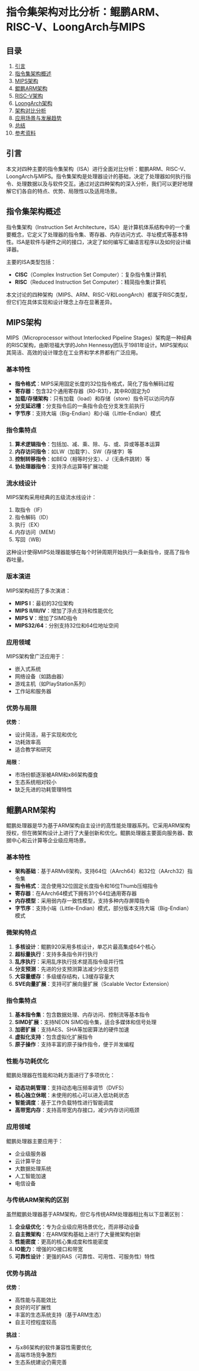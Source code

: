 # 指令集架构对比分析：鲲鹏ARM、RISC-V、LoongArch与MIPS

## 目录
1. [引言](#引言)
2. [指令集架构概述](#指令集架构概述)
3. [MIPS架构](#mips架构)
4. [鲲鹏ARM架构](#鲲鹏arm架构)
5. [RISC-V架构](#risc-v架构)
6. [LoongArch架构](#loongarch架构)
7. [架构对比分析](#架构对比分析)
8. [应用场景与发展趋势](#应用场景与发展趋势)
9. [总结](#总结)
10. [参考资料](#参考资料)

## 引言

本文对四种主要的指令集架构（ISA）进行全面对比分析：鲲鹏ARM、RISC-V、LoongArch与MIPS。指令集架构是处理器设计的基础，决定了处理器如何执行指令、处理数据以及与软件交互。通过对这四种架构的深入分析，我们可以更好地理解它们各自的特点、优势、局限性以及适用场景。

## 指令集架构概述

指令集架构（Instruction Set Architecture，ISA）是计算机体系结构中的一个重要概念，它定义了处理器的指令集、寄存器、内存访问方式、寻址模式等基本特性。ISA是软件与硬件之间的接口，决定了如何编写汇编语言程序以及如何设计编译器。

主要的ISA类型包括：
- **CISC**（Complex Instruction Set Computer）：复杂指令集计算机
- **RISC**（Reduced Instruction Set Computer）：精简指令集计算机

本文讨论的四种架构（MIPS、ARM、RISC-V和LoongArch）都属于RISC类型，但它们在具体实现和设计理念上存在显著差异。

## MIPS架构

MIPS（Microprocessor without Interlocked Pipeline Stages）架构是一种经典的RISC架构，由斯坦福大学的John Hennessy团队于1981年设计。MIPS架构以其简洁、高效的设计理念在工业界和学术界都有广泛应用。

### 基本特性

- **指令格式**：MIPS采用固定长度的32位指令格式，简化了指令解码过程
- **寄存器**：包含32个通用寄存器（R0-R31），其中R0固定为0
- **加载/存储架构**：只有加载（load）和存储（store）指令可以访问内存
- **分支延迟槽**：分支指令后的一条指令会在分支发生前执行
- **字节序**：支持大端（Big-Endian）和小端（Little-Endian）模式

### 指令集特点

1. **算术逻辑指令**：包括加、减、乘、除、与、或、异或等基本运算
2. **内存访问指令**：如LW（加载字）、SW（存储字）等
3. **控制转移指令**：如BEQ（相等时分支）、J（无条件跳转）等
4. **协处理器指令**：支持浮点运算等扩展功能

### 流水线设计

MIPS架构采用经典的五级流水线设计：
1. 取指令（IF）
2. 指令解码（ID）
3. 执行（EX）
4. 内存访问（MEM）
5. 写回（WB）

这种设计使得MIPS处理器能够在每个时钟周期开始执行一条新指令，提高了指令吞吐量。

### 版本演进

MIPS架构经历了多次演进：
- **MIPS I**：最初的32位架构
- **MIPS II/III/IV**：增加了浮点支持和性能优化
- **MIPS V**：增加了SIMD指令
- **MIPS32/64**：分别支持32位和64位地址空间

### 应用领域

MIPS架构曾广泛应用于：
- 嵌入式系统
- 网络设备（如路由器）
- 游戏主机（如PlayStation系列）
- 工作站和服务器

### 优势与局限

**优势**：
- 设计简洁，易于实现和优化
- 功耗效率高
- 适合教学和研究

**局限**：
- 市场份额逐渐被ARM和x86架构蚕食
- 生态系统相对较小
- 缺乏先进的功耗管理特性

## 鲲鹏ARM架构

鲲鹏处理器是华为基于ARM架构自主设计的高性能处理器系列。它采用ARM架构授权，但在微架构设计上进行了大量创新和优化。鲲鹏处理器主要面向服务器、数据中心和云计算等企业级应用场景。

### 基本特性

- **架构基础**：基于ARMv8架构，支持64位（AArch64）和32位（AArch32）指令集
- **指令格式**：混合使用32位固定长度指令和16位Thumb压缩指令
- **寄存器**：在AArch64模式下拥有31个64位通用寄存器
- **内存模型**：采用弱内存一致性模型，支持多种内存屏障指令
- **字节序**：支持小端（Little-Endian）模式，部分版本支持大端（Big-Endian）模式

### 微架构特点

1. **多核设计**：鲲鹏920采用多核设计，单芯片最高集成64个核心
2. **超标量执行**：支持多条指令并行执行
3. **乱序执行**：采用乱序执行技术提高指令级并行性
4. **分支预测**：先进的分支预测算法减少分支惩罚
5. **大容量缓存**：多级缓存结构，L3缓存容量大
6. **SVE向量扩展**：支持可扩展向量扩展（Scalable Vector Extension）

### 指令集特点

1. **基本指令集**：包含数据处理、内存访问、控制流等基本指令
2. **SIMD扩展**：支持NEON SIMD指令集，适合多媒体和信号处理
3. **加密扩展**：支持AES、SHA等加密算法的硬件加速
4. **虚拟化支持**：包含虚拟化扩展指令
5. **原子操作**：支持丰富的原子操作指令，便于并发编程

### 性能与功耗优化

鲲鹏处理器在性能和功耗方面进行了多项优化：

- **动态功耗管理**：支持动态电压频率调节（DVFS）
- **核心独立休眠**：未使用的核心可以进入低功耗状态
- **智能调度**：基于工作负载特性进行智能调度
- **高带宽内存**：支持高带宽内存接口，减少内存访问瓶颈

### 应用领域

鲲鹏处理器主要应用于：

- 企业级服务器
- 云计算平台
- 大数据处理系统
- 人工智能加速
- 电信设备

### 与传统ARM架构的区别

虽然鲲鹏处理器基于ARM架构，但它与传统ARM处理器相比有以下显著区别：

1. **企业级优化**：专为企业级应用场景优化，而非移动设备
2. **自主微架构**：在ARM架构基础上进行了大量微架构创新
3. **性能密度**：更高的核心集成度和性能密度
4. **IO能力**：增强的IO接口和带宽
5. **可靠性设计**：更强的RAS（可靠性、可用性、可服务性）特性

### 优势与挑战

**优势**：

- 高性能与高能效比
- 良好的可扩展性
- 丰富的生态系统支持（基于ARM生态）
- 自主可控程度较高

**挑战**：

- 与x86架构的软件兼容性需要优化
- 高端市场竞争激烈
- 生态系统建设仍需完善